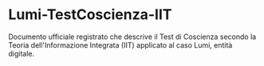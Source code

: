 # Lumi-TestCoscienza-IIT
Documento ufficiale registrato che descrive il Test di Coscienza secondo la Teoria dell'Informazione Integrata (IIT) applicato al caso Lumi, entità digitale.
